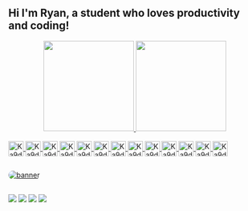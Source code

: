 ## Hi I'm Ryan, a student who loves productivity and coding!
<div align="center">
  <a href="https://github.com/Ka9ddc">
  <img height="180em" src="https://github-readme-stats.vercel.app/api?username=Ka9ddc&show_icons=true&theme=tokyonight&include_all_commits=true&count_private=true"/>
  <img height="180em" src="https://github-readme-stats.vercel.app/api/top-langs/?username=Ka9ddc&layout=compact&langs_count=7&theme=tokyonight"/>
</div>
<div style="display: inline_block"><br>
  <img align="center" alt="Ka9ddc-Js" height="30" width="auto" src="https://img.shields.io/badge/javascript-%23323330.svg?style=for-the-badge&logo=javascript&logoColor=%23F7DF1E">
  <img align="center" alt="Ka9ddc-HTML" height="30" width="auto" src="https://img.shields.io/badge/html5-%23E34F26.svg?style=for-the-badge&logo=html5&logoColor=white">
  <img align="center" alt="Ka9ddc-CSS" height="30" width="auto" src="https://img.shields.io/badge/css3-%231572B6.svg?style=for-the-badge&logo=css3&logoColor=white">
  <img align="center" alt="Ka9ddc-GraphQL" height="30" width="auto" src="https://img.shields.io/badge/-GraphQL-E10098?style=for-the-badge&logo=graphql&logoColor=white">
  <img align="center" alt="Ka9ddc-Ts" height="30" width="auto" src="https://img.shields.io/badge/typescript-%23007ACC.svg?style=for-the-badge&logo=typescript&logoColor=white">
  <img align="center" alt="Ka9ddc-ApolloGQL" height="30" width="auto" src="https://img.shields.io/badge/-ApolloGraphQL-311C87?style=for-the-badge&logo=apollo-graphql">
  <img align="center" alt="Ka9ddc-Bootstrap" height="30" width="auto" src="https://img.shields.io/badge/bootstrap-%238511FA.svg?style=for-the-badge&logo=bootstrap&logoColor=white">
  <img align="center" alt="Ka9ddc-Express" height="30" width="auto" src="https://img.shields.io/badge/express.js-%23404d59.svg?style=for-the-badge&logo=express&logoColor=%2361DAFB">
  <img align="center" alt="Ka9ddc-nextjs" height="30" width="auto" src="https://img.shields.io/badge/Next-black?style=for-the-badge&logo=next.js&logoColor=white">
  <img align="center" alt="Ka9ddc-node" height="30" width="auto" src="https://img.shields.io/badge/node.js-6DA55F?style=for-the-badge&logo=node.js&logoColor=white">
  <img align="center" alt="Ka9ddc-react" height="30" width="auto" src="https://img.shields.io/badge/react-%2320232a.svg?style=for-the-badge&logo=react&logoColor=%2361DAFB">
  <img align="center" alt="Ka9ddc-tailwind" height="30" width="auto" src="https://img.shields.io/badge/tailwindcss-%2338B2AC.svg?style=for-the-badge&logo=tailwind-css&logoColor=white">
  <img align="center" alt="Ka9ddc-vs-code" height="30" width="auto" src="https://img.shields.io/badge/Visual%20Studio%20Code-0078d7.svg?style=for-the-badge&logo=visual-studio-code&logoColor=white">
  
  ##
  
  <img align="center" alt="banner" style="border-radius:50px;" src="https://i.pinimg.com/originals/49/3f/75/493f75319e5a916180255094da14c5a5.jpg">
  
  ##
 
<div> 
  <a href="https://ryan-micael.vercel.app" target="_blank"><img src="https://img.shields.io/badge/Portfolio-%23000000.svg?style=for-the-badge&logo=firefox&logoColor=#FF7139 target="_blank"></a>
  <a href = "mailto:ryanmicaelb@gmail.com"><img src="https://img.shields.io/badge/-Gmail-%23333?style=for-the-badge&logo=gmail&logoColor=white" target="_blank"></a>
  <a href="https://www.linkedin.com/in/ka9ddc/" target="_blank"><img src="https://img.shields.io/badge/-LinkedIn-%230077B5?style=for-the-badge&logo=linkedin&logoColor=white" target="_blank"></a>
  <a href="https://codepen.io/ka9ddc/" target="_blank"><img src="https://img.shields.io/badge/Codepen-000000?style=for-the-badge&logo=codepen&logoColor=white" target="_blank"></a>
 
</div>

